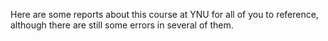 Here are some reports about this course at YNU for all of you to reference, although there are still some errors in several of them.
